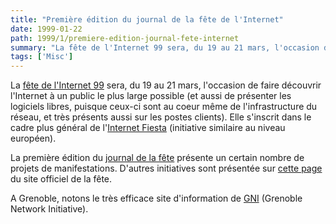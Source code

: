 ```yaml
---
title: "Première édition du journal de la fête de l'Internet"
date: 1999-01-22
path: 1999/1/premiere-edition-journal-fete-internet
summary: "La fête de l'Internet 99 sera, du 19 au 21 mars, l'occasion de faire découvrir l'Internet à un public le plus large possible (et aussi de présenter les logiciels libres, puisque ceux-ci sont au coeur même de l'infrastructure du réseau, et très présents aussi sur les postes clients)."
tags: ['Misc']
---
```


<P>
La <A HREF="http://www.fete-internet.fr/">fête de l'Internet 99</A>
sera, du 19 au 21 mars, l'occasion de faire découvrir l'Internet à un
public le plus large possible (et aussi de présenter les logiciels libres,
puisque ceux-ci sont au coeur même de l'infrastructure du réseau, et très
présents aussi sur les postes clients).  Elle s'inscrit dans le cadre plus
général de l'<A HREF="http://www.internet-fiesta.org/">Internet Fiesta</A>
(initiative similaire au niveau européen).
</P>

<P>
La première édition du <A HREF="http://www-leibniz.imag.fr/fete99/">journal de la fête</A> présente
un certain nombre de projets de manifestations. D'autres initiatives sont
présentée sur <A HREF="http://www.fete-internet.fr/initiative.htm">cette
page</A> du site officiel de la fête.
</P>

<P>
A Grenoble, notons le très efficace site d'information de <A HREF="http://www.gni.fr/FETE/accueil.html">GNI</A> (Grenoble Network
Initiative).
</P>



